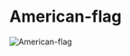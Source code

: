 # American-flag
![American-flag](https://cdn.discordapp.com/attachments/788115683320791150/986678475492560916/unknown.png)
